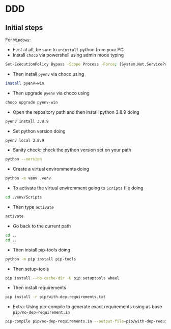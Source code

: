 # DDD

## Initial steps

For `Windows`:

- First at all, be sure to `uninstall` python from your PC
- Install `choco` via powershell using admin mode typing
```bash
Set-ExecutionPolicy Bypass -Scope Process -Force; [System.Net.ServicePointManager]::SecurityProtocol = [System.Net.ServicePointManager]::SecurityProtocol -bor 3072; iex ((New-Object System.Net.WebClient).DownloadString('https://community.chocolatey.org/install.ps1'))
```
- Then install `pyenv` via choco using
```bash
install pyenv-win
```
- Then upgrade `pyenv` via choco using
```bash
choco upgrade pyenv-win
```
- Open the repository path and then install python 3.8.9 doing
```bash
pyenv install 3.8.9
```
- Set python version doing
```bash
pyenv local 3.8.9
```
- Sanity check: check the python version set on your path
```bash
python --version
```
- Create a virtual enviromments doing
```bash
python -m venv .venv
```
- To activate the virtual enviromment going to `Scripts` file doing
```bash
cd .venv/Scripts
```
- Then type `activate`
```bash
activate
```
- Go back to the current path
```bash
cd ..
cd ..
```
- Then install pip-tools doing
```bash
python -m pip install pip-tools
```
- Then setup-tools
```bash
pip install --no-cache-dir -U pip setuptools wheel
```
- Then install requirements
```bash
pip install -r pip/with-dep-requirements.txt
```
- Extra: Using pip-compile to generate exact requirements using as base `pip/no-dep-requirement.in`
```bash
pip-compile pip/no-dep-requirements.in --output-file=pip/with-dep-requirements.txt
```
